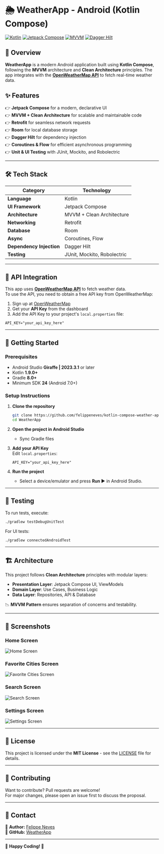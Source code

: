 # 🌦️ WeatherApp - Android (Kotlin Compose)

[![Kotlin](https://img.shields.io/badge/Kotlin-2.0.0-blue.svg)](https://kotlinlang.org/)
[![Jetpack Compose](https://img.shields.io/badge/Jetpack%20Compose-UI-green.svg)](https://developer.android.com/jetpack/compose)
[![MVVM](https://img.shields.io/badge/MVVM-Architecture-orange.svg)](https://developer.android.com/topic/architecture)
[![Dagger Hilt](https://img.shields.io/badge/Dagger%20Hilt-DI-blue.svg)](https://developer.android.com/training/dependency-injection/hilt-android)

## 🚀 Overview

**WeatherApp** is a modern Android application built using **Kotlin Compose**, following the **MVVM** architecture and **Clean Architecture** principles. The app integrates with the **[OpenWeatherMap API](https://api.openweathermap.org)** to fetch real-time weather data.

## ✨ Features

👉 **Jetpack Compose** for a modern, declarative UI  
👉 **MVVM + Clean Architecture** for scalable and maintainable code  
👉 **Retrofit** for seamless network requests  
👉 **Room** for local database storage  
👉 **Dagger Hilt** for dependency injection  
👉 **Coroutines & Flow** for efficient asynchronous programming  
👉 **Unit & UI Testing** with JUnit, Mockito, and Robolectric  

---

## 🛠️ Tech Stack

| Category            | Technology |
|--------------------|------------|
| **Language**      | Kotlin |
| **UI Framework**  | Jetpack Compose |
| **Architecture**  | MVVM + Clean Architecture |
| **Networking**    | Retrofit |
| **Database**      | Room |
| **Async**        | Coroutines, Flow |
| **Dependency Injection** | Dagger Hilt |
| **Testing**       | JUnit, Mockito, Robolectric |

---

## 🔗 API Integration

This app uses **[OpenWeatherMap API](https://api.openweathermap.org)** to fetch weather data.  
To use the API, you need to obtain a free API key from OpenWeatherMap:

1. Sign up at [OpenWeatherMap](https://home.openweathermap.org/users/sign_up)
2. Get your **API Key** from the dashboard
3. Add the API Key to your project's `local.properties` file:

```properties
API_KEY="your_api_key_here"
```

---

## 🚀 Getting Started

### Prerequisites
- Android Studio **Giraffe | 2023.3.1** or later
- Kotlin **1.9.0+**
- Gradle **8.0+**
- Minimum SDK **24** (Android 7.0+)

### Setup Instructions
1. **Clone the repository**
   ```sh
   git clone https://github.com/felippeneves/kotlin-compose-weather-app.git
   cd WeatherApp
   ```

2. **Open the project in Android Studio**  
   - Sync Gradle files

3. **Add your API Key**  
   Edit `local.properties`:
   ```properties
   API_KEY="your_api_key_here"
   ```

4. **Run the project**
   - Select a device/emulator and press **Run ▶️** in Android Studio.

---

## 🧪 Testing

To run tests, execute:

```sh
./gradlew testDebugUnitTest
```

For UI tests:

```sh
./gradlew connectedAndroidTest
```

---

## 🏗️ Architecture

This project follows **Clean Architecture** principles with modular layers:

- **Presentation Layer**: Jetpack Compose UI, ViewModels  
- **Domain Layer**: Use Cases, Business Logic  
- **Data Layer**: Repositories, API & Database  

📉 **MVVM Pattern** ensures separation of concerns and testability.

---

## 📸 Screenshots

### Home Screen

![Home Screen](screenshots/home_screen.png)

### Favorite Cities Screen

![Favorite Cities Screen](screenshots/favorite_cities_screen.png)

### Search Screen

![Search Screen](screenshots/search_screen.png)

### Settings Screen

![Settings Screen](screenshots/settings_screen.png)

---

## 📜 License

This project is licensed under the **MIT License** - see the [LICENSE](LICENSE) file for details.

---

## 🤝 Contributing

Want to contribute? Pull requests are welcome!  
For major changes, please open an issue first to discuss the proposal.

---

## 📨 Contact

💬 **Author:** [Felippe Neves](https://github.com/felippeneves)  
📌 **GitHub:** [WeatherApp](https://github.com/felippeneves/kotlin-compose-weather-app)

---

🔹 **Happy Coding! 🚀**


